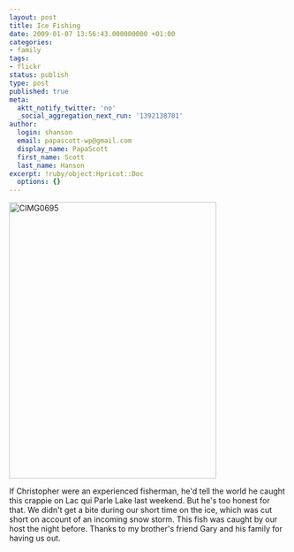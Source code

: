 ```yaml
---
layout: post
title: Ice Fishing
date: 2009-01-07 13:56:43.000000000 +01:00
categories:
- family
tags:
- flickr
status: publish
type: post
published: true
meta:
  aktt_notify_twitter: 'no'
  _social_aggregation_next_run: '1392138701'
author:
  login: shanson
  email: papascott-wp@gmail.com
  display_name: PapaScott
  first_name: Scott
  last_name: Hanson
excerpt: !ruby/object:Hpricot::Doc
  options: {}
---
```

<p><a href="http://www.flickr.com/photos/51035717986@N01/3177039314" title="View 'CIMG0695' on Flickr.com"><img src="4.static.flickr.com/3350/3177039314_27c588f6a5.jpg" alt="CIMG0695" border="0" width="375" height="500" /></a></p>
<p>If&nbsp;Christopher were an experienced fisherman, he'd tell the world he caught this crappie on Lac qui Parle Lake last weekend. But he's too honest for that. We didn't get a bite during our short time on the ice, which was cut short on account of an incoming snow storm. This fish was caught by our host the night before. Thanks to my brother's friend Gary and his family for having us out.</p>
